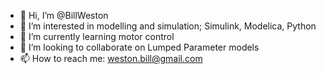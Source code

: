 - 👋 Hi, I’m @BillWeston
- 👀 I’m interested in modelling and simulation; Simulink, Modelica, Python 
- 🌱 I’m currently learning motor control
- 💞️ I’m looking to collaborate on Lumped Parameter models
- 📫 How to reach me: weston.bill@gmail.com


<!---
BillWeston/BillWeston is a ✨ special ✨ repository because its `README.md` (this file) appears on your GitHub profile.
You can click the Preview link to take a look at your changes.
--->
